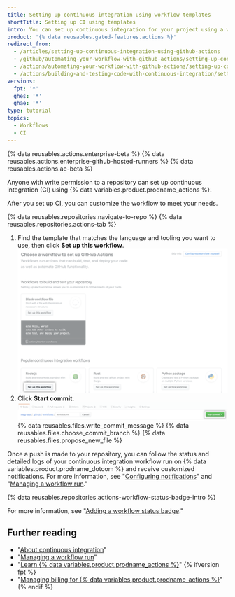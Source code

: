```yaml
---
title: Setting up continuous integration using workflow templates
shortTitle: Setting up CI using templates
intro: You can set up continuous integration for your project using a workflow template that matches the language and tooling you want to use.
product: '{% data reusables.gated-features.actions %}'
redirect_from:
  - /articles/setting-up-continuous-integration-using-github-actions
  - /github/automating-your-workflow-with-github-actions/setting-up-continuous-integration-using-github-actions
  - /actions/automating-your-workflow-with-github-actions/setting-up-continuous-integration-using-github-actions
  - /actions/building-and-testing-code-with-continuous-integration/setting-up-continuous-integration-using-github-actions
versions:
  fpt: '*'
  ghes: '*'
  ghae: '*'
type: tutorial
topics:
  - Workflows
  - CI
---
```


{% data reusables.actions.enterprise-beta %}
{% data reusables.actions.enterprise-github-hosted-runners %}
{% data reusables.actions.ae-beta %}

Anyone with write permission to a repository can set up continuous integration (CI) using {% data variables.product.prodname_actions %}.

After you set up CI, you can customize the workflow to meet your needs.

{% data reusables.repositories.navigate-to-repo %}
{% data reusables.repositories.actions-tab %}
1. Find the template that matches the language and tooling you want to use, then click **Set up this workflow**.
  ![Setup workflow button](/assets/images/help/repository/setup-workflow-button.png)
5. Click **Start commit**.
  ![Start commit button](/assets/images/help/repository/start-commit.png)
{% data reusables.files.write_commit_message %}
{% data reusables.files.choose_commit_branch %}
{% data reusables.files.propose_new_file %}

Once a push is made to your repository, you can follow the status and detailed logs of your continuous integration workflow run on {% data variables.product.prodname_dotcom %} and receive customized notifications. For more information, see "[Configuring notifications](/github/managing-subscriptions-and-notifications-on-github/configuring-notifications#github-actions-notification-options)" and "[Managing a workflow run](/articles/managing-a-workflow-run)."

{% data reusables.repositories.actions-workflow-status-badge-intro %}

For more information, see "[Adding a workflow status badge](/actions/managing-workflow-runs/adding-a-workflow-status-badge)."

## Further reading

- "[About continuous integration](/articles/about-continuous-integration)"
- "[Managing a workflow run](/articles/managing-a-workflow-run)"
- "[Learn {% data variables.product.prodname_actions %}](/actions/learn-github-actions)"
{% ifversion fpt %}
- "[Managing billing for {% data variables.product.prodname_actions %}](/billing/managing-billing-for-github-actions)"
{% endif %}
